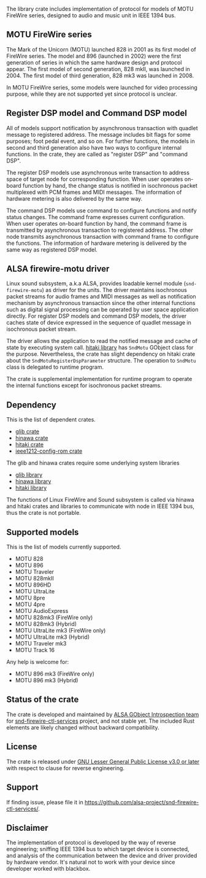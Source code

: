 The library crate includes implementation of protocol for models of MOTU FireWire series,
designed to audio and music unit in IEEE 1394 bus.

## MOTU FireWire series

The Mark of the Unicorn (MOTU) launched 828 in 2001 as its first model of FireWire series. The
model and 896 (launched in 2002) were the first generation of series in which the same hardware
design and protocol appear. The first model of second generation, 828 mkII, was launched in 2004.
The first model of third generation, 828 mk3 was launched in 2008.

In MOTU FireWire series, some models were launched for video processing purpose, while they are
not supported yet since protocol is unclear.

## Register DSP model and Command DSP model

All of models support notification by asynchronous transaction with quadlet message to
registered address. The message includes bit flags for some purposes; foot pedal event, and
so on. For further functions, the models in second and third generation also have two ways to
configure internal functions. In the crate, they are called as "register DSP" and "command DSP".

The register DSP models use asynchronous write transaction to address space of target node for
corresponding function. When user operates on-board function by hand, the change status is
notified in isochronous packet multiplexed with PCM frames and MIDI messages. The information
of hardware metering is also delivered by the same way.

The command DSP models use command to configure functions and notify status changes. The command
frame expresses current configuration. When user operates on-board function by hand, the command
frame is transmitted by asynchronous transaction to registered address. The other node transmits
asynchronous transaction with command frame to configure the functions. The information of
hardware metering is delivered by the same way as registered DSP model.

## ALSA firewire-motu driver

Linux sound subsystem, a.k.a ALSA, provides loadable kernel module (`snd-firewire-motu`) as
driver for the units. The driver maintains isochronous packet streams for audio frames and MIDI
messages as well as notification mechanism by asynchronous transaction since the other internal
functions such as digital signal processing can be operated by user space application directly.
For register DSP models and command DSP models, the driver caches state of device expressed in
the sequence of quadlet message in isochronous packet stream.

The driver allows the application to read the notified message and cache of state by executing
system call.
[hitaki library](https://alsa-project.github.io/gobject-introspection-docs/hitaki/) has
`SndMotu` GObject class for the purpose. Nevertheless, the crate has slight dependency on hitaki
crate about the `SndMotuRegisterDspParameter` structure. The operation to `SndMotu` class is
delegated to runtime program.

The crate is supplemental implementation for runtime program to operate the internal functions
except for isochronous packet streams.

## Dependency

This is the list of dependent crates.

 * [glib crate](https://crates.io/crates/glib)
 * [hinawa crate](https://crates.io/crates/hinawa)
 * [hitaki crate](https://crates.io/crates/hitaki)
 * [ieee1212-config-rom crate](https://crates.io/crates/ieee1212-config-rom)

The glib and hinawa crates require some underlying system libraries

 * [glib library](https://docs.gtk.org/glib/)
 * [hinawa library](https://alsa-project.github.io/gobject-introspection-docs/hinawa/)
 * [hitaki library](https://alsa-project.github.io/gobject-introspection-docs/hitaki/)

The functions of Linux FireWire and Sound subsystem is called via hinawa and hitaki crates and
libraries to communicate with node in IEEE 1394 bus, thus the crate is not portable.

## Supported models

This is the list of models currently supported.

 * MOTU 828
 * MOTU 896
 * MOTU Traveler
 * MOTU 828mkII
 * MOTU 896HD
 * MOTU UltraLite
 * MOTU 8pre
 * MOTU 4pre
 * MOTU AudioExpress
 * MOTU 828mk3 (FireWire only)
 * MOTU 828mk3 (Hybrid)
 * MOTU UltraLite mk3 (FireWire only)
 * MOTU UltraLite mk3 (Hybrid)
 * MOTU Traveler mk3
 * MOTU Track 16

Any help is welcome for:

 * MOTU 896 mk3 (FireWire only)
 * MOTU 896 mk3 (Hybrid)

## Status of the crate

The crate is developed and maintained by
[ALSA GObject Introspection team](https://alsa-project.github.io/gobject-introspection-docs/) for
[snd-firewire-ctl-services](https://github.com/alsa-project/snd-firewire-ctl-services/) project,
and not stable yet. The included Rust elements are likely changed without backward compatibility.

## License

The crate is released under
[GNU Lesser General Public License v3.0 or later](https://spdx.org/licenses/LGPL-3.0-or-later.html)
with respect to clause for reverse engineering.

## Support

If finding issue, please file it in <https://github.com/alsa-project/snd-firewire-ctl-services/>.

## Disclaimer

The implementation of protocol is developed by the way of reverse engineering; sniffing IEEE 1394
bus to which target device is connected, and analysis of the communication between the device and
driver provided by hardware vendor. It's natural not to work with your device since developer
worked with blackbox.
